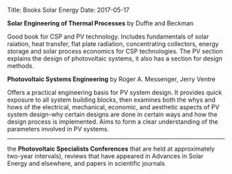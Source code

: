 Title: Books Solar Energy
Date: 2017-05-17

**Solar Engineering of Thermal Processes** by Duffie and Beckman

Good book for CSP and PV technology. Includes fundamentals of solar raiation, heat transfer, flat plate radiation, concentrating collectors, energy storage and solar process economics for CSP technologies.
The PV section explains the design of photovoltaic systems, it also has a section for design methods.

**Photovoltaic Systems Engineering** by Roger A. Messenger, Jerry Ventre

Offers a practical engineering basis for PV system design. It provides quick exposure to all system building blocks, then examines both the whys and hows of the electrical, mechanical, economic, and aesthetic aspects of PV system design-why certain designs are done in certain ways and how the design process is implemented. Aims to form a clear understanding of the parameters involved in PV systems.

****

the **Photovoltaic Specialists Conferences** that are held at approximately
two-year intervals), reviews that have appeared in Advances in Solar Energy and elsewhere,
and papers in scientific journals
